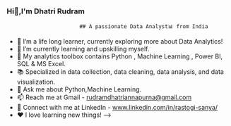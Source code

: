 ### Hi👋,I'm Dhatri Rudram
                           ## A passionate Data Analyst📊 from India
- 🔭 I’m a life long learner, currently exploring more about Data Analytics!
- 🌱 I’m currently learning and upskilling myself.
- 🧰 My analytics toolbox contains Python , Machine Learning , Power BI, SQL & MS Excel.
- 📚 Specialized in data collection, data cleaning, data analysis, and data visualization.
- 💬 Ask me about Python,Machine Learning.
- 📫 Reach me at Gmail - rudramdhatriannapurna@gmail.com
- 🔗 Connect with me at LinkedIn - www.linkedin.com/in/rastogi-sanya/
- ❤️ I love learning new things!
-->
